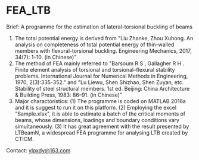 # FEA_LTB
Brief: A programme for the estimation of lateral-torsional buckling of beams
1. The total potential energy is derived from "Liu Zhanke, Zhou Xuhong. An analysis on completeness of total potential energy of thin-walled members with flexural-torsional buckling. Engineering Mechanics, 2017, 34(7): 1–10. (in Chinese)"
2. The method of FEA mainly referred to "Barsoum R S , Gallagher R H . Finite element analysis of torsional and torsional–flexural stability problems. International Journal for Numerical Methods in Engineering, 1970, 2(3):335-352." 
and "Lu Liewu, Shen Shizhao, Shen Zuyan, etc. Stability of steel structural members. 1st ed. Beijing: China Architecture & Building Press, 1983: 86–91. (in Chinese)"
3. Major charactoristics: 
(1) The programme is coded on MATLAB 2016a and it is suggest to run it on this platform.
(2) Employing the excel "Sample.xlsx", it is able to estimate a batch of the critical moments of beams, whose dimensions, loadings and boundary conditions vary simultaneously.
(3) It has great agreement with the result presented by LTBeamN, a widespread FEA programme for analysing LTB created by CTICM.  

Contact:
ylpxdy@163.com
